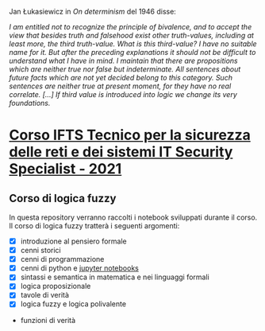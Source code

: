 Jan Łukasiewicz in *On determinism* del 1946 disse:

*I am entitled not to recognize the principle of bivalence, and to accept the view that besides truth and falsehood exist other truth-values, including at least more, the third truth-value. What is this third-value? I have no suitable name for it. But after the preceding explanations it should not be difficult to understand what I have in mind. I maintain that there are propositions which are neither true nor false but indeterminate. All sentences about future facts which are not yet decided belong to this category. Such sentences are neither true at present moment, for they have no real correlate. [...] If third value is introduced into logic we change its very foundations.*



#  [Corso IFTS Tecnico per la sicurezza delle reti e dei sistemi IT Security Specialist - 2021](https://www.scuolalatecnica.it/ifts)

## Corso di logica fuzzy  


In questa repository verranno raccolti i notebook sviluppati durante il corso. Il corso di logica fuzzy tratterà i seguenti  argomenti: 
- [x]  introduzione al pensiero formale
- [x]  cenni storici 
- [x]  cenni di programmazione
- [x]  cenni di python e [jupyter notebooks](https://github.com/jupyter/notebook)
- [x]  sintassi e semantica in matematica e nei linguaggi formali
- [x]  logica proposizionale
- [x]  tavole di verità 
- [x] logica fuzzy e logica polivalente
- funzioni  di verità 

